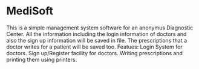 # MediSoft

This is a simple management system software for an anonymus Diagnostic Center. All the information including the login information of doctors and also the sign up information will be saved in file. The prescriptions that a doctor writes for a patient will be saved too.
Featues:
  Login System for doctors.
  Sign up/Register facility for doctors.
  Writing prescriptions and printing them using printers.
  
